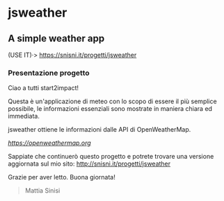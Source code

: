 # jsweather
## A simple weather app

(USE IT)·> https://snisni.it/progetti/jsweather

### Presentazione progetto

Ciao a tutti start2impact!

Questa è un'applicazione di meteo con lo scopo di essere il più semplice possibile,
le informazioni essenziali sono mostrate in maniera chiara ed immediata.

jsweather ottiene le informazioni dalle API di OpenWeatherMap.

*https://openweathermap.org*

Sappiate che continuerò questo progetto e potrete trovare una versione aggiornata sul mio sito:
http://snisni.it/progetti/jsweather

Grazie per aver letto. Buona giornata!

> Mattia Sinisi
